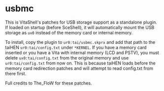 usbmc
=====
This is VitaShell's patches for USB storage support as a standalone plugin. If 
loaded on startup (before SceShell), it will automatically mount the USB 
storage as `ux0` instead of the memory card or internal memory.

To install, copy the plugin to `ur0:tai/usbmc.skprx` and add that path to the 
taiHEN `ur0:tai/config.txt` under `*KERNEL`. If you have a memory card inserted 
or you have a Vita with internal memory (LCD and PSTV), you must delete 
`ux0:tai/config.txt` from the original memory and use `ur0:tai/config.txt` from 
now on. This is because taiHEN loads before the memory card redirection patches 
and will attempt to read config.txt from there first.

Full credits to The_FloW for these patches.

